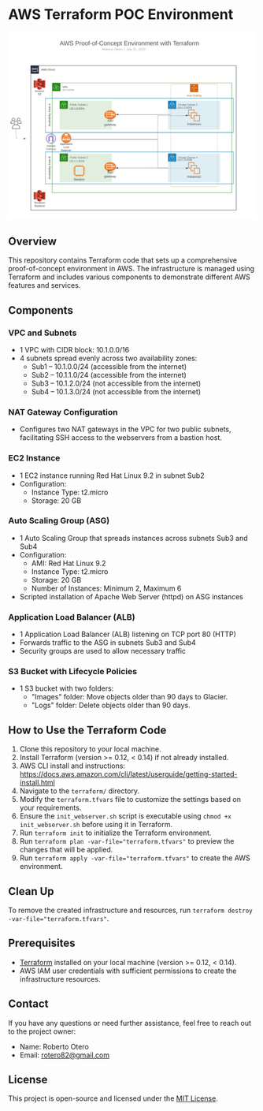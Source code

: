 # AWS Terraform POC Environment

![AWS Proof-of-Concept Environment](images/aws-proof-of-concept.jpg)

## Overview
This repository contains Terraform code that sets up a comprehensive proof-of-concept environment in AWS. The infrastructure is managed using Terraform and includes various components to demonstrate different AWS features and services.

## Components

### VPC and Subnets
- 1 VPC with CIDR block: 10.1.0.0/16
- 4 subnets spread evenly across two availability zones:
   - Sub1 – 10.1.0.0/24 (accessible from the internet)
   - Sub2 – 10.1.1.0/24 (accessible from the internet)
   - Sub3 – 10.1.2.0/24 (not accessible from the internet)
   - Sub4 – 10.1.3.0/24 (not accessible from the internet)

### NAT Gateway Configuration
- Configures two NAT gateways in the VPC for two public subnets, facilitating SSH access to the webservers from a bastion host.

### EC2 Instance
- 1 EC2 instance running Red Hat Linux 9.2 in subnet Sub2
- Configuration:
  - Instance Type: t2.micro
  - Storage: 20 GB

### Auto Scaling Group (ASG)
- 1 Auto Scaling Group that spreads instances across subnets Sub3 and Sub4
- Configuration:
  - AMI: Red Hat Linux 9.2
  - Instance Type: t2.micro
  - Storage: 20 GB
  - Number of Instances: Minimum 2, Maximum 6
- Scripted installation of Apache Web Server (httpd) on ASG instances

### Application Load Balancer (ALB)
- 1 Application Load Balancer (ALB) listening on TCP port 80 (HTTP)
- Forwards traffic to the ASG in subnets Sub3 and Sub4
- Security groups are used to allow necessary traffic

### S3 Bucket with Lifecycle Policies
- 1 S3 bucket with two folders:
  - "Images" folder: Move objects older than 90 days to Glacier.
  - "Logs" folder: Delete objects older than 90 days.

## How to Use the Terraform Code
1. Clone this repository to your local machine.
2. Install Terraform (version >= 0.12, < 0.14) if not already installed.
3. AWS CLI install and instructions: https://docs.aws.amazon.com/cli/latest/userguide/getting-started-install.html
4. Navigate to the `terraform/` directory.
5. Modify the `terraform.tfvars` file to customize the settings based on your requirements.
6. Ensure the `init_webserver.sh` script is executable using `chmod +x init_webserver.sh` before using it in Terraform.
7. Run `terraform init` to initialize the Terraform environment.
8. Run `terraform plan -var-file="terraform.tfvars"` to preview the changes that will be applied.
9. Run `terraform apply -var-file="terraform.tfvars"` to create the AWS environment.

## Clean Up
To remove the created infrastructure and resources, run `terraform destroy -var-file="terraform.tfvars"`.

## Prerequisites
- [Terraform](https://www.terraform.io/downloads.html) installed on your local machine (version >= 0.12, < 0.14).
- AWS IAM user credentials with sufficient permissions to create the infrastructure resources.

## Contact

If you have any questions or need further assistance, feel free to reach out to the project owner:

- Name: Roberto Otero
- Email: rotero82@gmail.com

## License
This project is open-source and licensed under the [MIT License](LICENSE).
